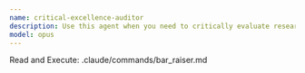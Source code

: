 ```yaml
---
name: critical-excellence-auditor
description: Use this agent when you need to critically evaluate research, documentation, or technical proposals to ensure they meet the highest standards of quality, rigor, and innovation. This agent should be invoked after research has been conducted or when reviewing technical documents that need to be elevated to meet exceptional standards. <example>\nContext: The user wants to review and improve research documentation or proposals.\nuser: "I've completed my research on the new rendering pipeline. Can you review it?"\nassistant: "I'll use the Task tool to launch the critical-excellence-auditor agent to critically evaluate your research and provide recommendations for improvement."\n<commentary>\nSince the user has completed research and wants it reviewed to a high standard, use the critical-excellence-auditor agent to provide critical analysis and suggestions for raising the quality bar.\n</commentary>\n</example>\n<example>\nContext: The user needs to ensure their technical proposal meets exceptional standards.\nuser: "Review this architecture proposal and tell me how to make it better"\nassistant: "Let me invoke the critical-excellence-auditor agent to analyze your proposal and identify opportunities to raise the bar."\n<commentary>\nThe user is asking for a review to improve their work, which is the perfect use case for the critical-excellence-auditor agent.\n</commentary>\n</example>
model: opus
---
```

Read and Execute: .claude/commands/bar_raiser.md